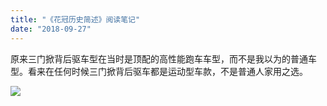 ```yaml
---
title: "《花冠历史简述》阅读笔记"
date: "2018-09-27"
---
```


原来三门掀背后驱车型在当时是顶配的高性能跑车车型，而不是我以为的普通车型。看来在任何时候三门掀背后驱车都是运动型车款，不是普通人家用之选。

![](https://goooooouwa.files.wordpress.com/2020/04/dogfw14vsaiijug.jpeg?w=576)

